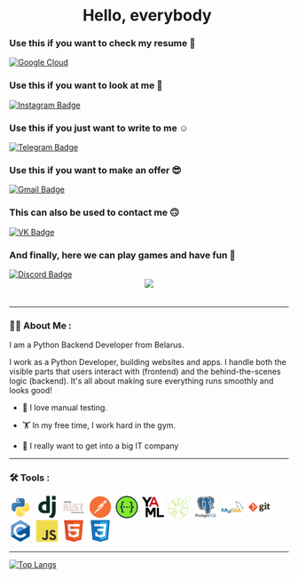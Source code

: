 <div id="counter" align="center">
  <h1>
    Hello, everybody
    <img src="https://media.giphy.com/media/hvRJCLFzcasrR4ia7z/giphy.gif" alt="" width="30px"/>
  </h1>
</div>

<div id="badges">
  <h3>Use this if you want to check my resume 🥸</h3>
  <a href="https://drive.google.com/file/d/1-IfoimnM7mEAaoiyGFYEbUs35Su8v3yg/view?usp=sharing">
    <img alt="Google Cloud" src="https://img.shields.io/badge/GoogleCloud-%234285F4.svg?style=for-the-badge&logo=google-cloud&logoColor=white"/>
  </a><br>
  <h3>Use this if you want to look at me 🤗</h3>
  <a href="https://www.instagram.com/_khrushchew_/">
    <img src="https://img.shields.io/badge/Instagram-%23E4405F.svg?style=for-the-badge&logo=Instagram&logoColor=white" alt="Instagram Badge"/>
  </a><br>
  <h3>Use this if you just want to write to me ☺️</h3>
  <a href="https://t.me/khrushchew">
    <img src="https://img.shields.io/badge/Telegram-2CA5E0?style=for-the-badge&logo=telegram&logoColor=white" alt="Telegram Badge"/>
  </a><br>
  <h3>Use this if you want to make an offer 😎</h3>
  <a href="popovn2268@gmail.com">
    <img src="https://img.shields.io/badge/Gmail-D14836?style=for-the-badge&logo=gmail&logoColor=white" alt="Gmail Badge"/>
  </a><br>
  <h3>This can also be used to contact me 🙃</h3>
  <a href="https://vk.com/khrushchew">
    <img src="https://img.shields.io/badge/VK-blue?style=for-the-badge&logo=VK&logoColor=white" alt="VK Badge"/>
  </a><br>
  <h3>And finally, here we can play games and have fun 🥳</h3>
  <a href="https://discordapp.com/users/569149191784497154/">
    <img src="https://img.shields.io/badge/Discord-%235865F2.svg?style=for-the-badge&logo=discord&logoColor=white" alt="Discord Badge"/>
  </a><br>
</div>


<div id="header" align="center">
  <img src="https://media.giphy.com/media/2IudUHdI075HL02Pkk/giphy.gif" width="400"/><br>
  <img src="https://komarev.com/ghpvc/?username=khrushchew&style=flat-square&color=blue" alt="" width="150"/>
</div>

---

### :technologist: About Me :
I am a Python Backend Developer from Belarus.

I work as a Python Developer, building websites and apps. I handle both the visible parts that users interact with (frontend) and the behind-the-scenes logic (backend). It's all about making sure everything runs smoothly and looks good!

- :open_book: I love manual testing.

- :weight_lifting: In my free time, I work hard in the gym.

- :punch: I really want to get into a big IT company

---

### :hammer_and_wrench: Tools :
<div>
  <img src="https://github.com/devicons/devicon/blob/master/icons/python/python-original.svg" title="Python" alt="Python" width="40" height="40"/>&nbsp;
  <img src="https://github.com/devicons/devicon/blob/master/icons/django/django-plain.svg" title="Django" alt="Django" width="40" height="40"/>&nbsp;
  <img src="https://github.com/devicons/devicon/blob/master/icons/djangorest/djangorest-original.svg" title="Djangorest" alt="Djangorest" width="40" height="40"/>&nbsp;
  <img src="https://github.com/devicons/devicon/blob/master/icons/postman/postman-original.svg" title="Postman" alt="Postman" width="40" height="40"/>&nbsp;
  <img src="https://github.com/devicons/devicon/blob/master/icons/swagger/swagger-original.svg" title="Swagger" alt="Swagger" width="40" height="40"/>&nbsp;
  <img src="https://github.com/devicons/devicon/blob/master/icons/yaml/yaml-original.svg" title="Yaml" alt="Yaml" width="40" height="40"/>&nbsp;
  <img src="https://github.com/devicons/devicon/blob/master/icons/openapi/openapi-line.svg" title="Openapi" alt="Openapi" width="40" height="40"/>&nbsp;
  <img src="https://github.com/devicons/devicon/blob/master/icons/postgresql/postgresql-original-wordmark.svg", title="PostgreSQL" alt="PostgreSQL" width="40" height="40"/>&nbsp;
  <img src="https://github.com/devicons/devicon/blob/master/icons/mysql/mysql-original-wordmark.svg" title="MySQL"  alt="MySQL" width="40" height="40"/>&nbsp;
  <img src="https://github.com/devicons/devicon/blob/master/icons/git/git-original-wordmark.svg" title="Git" **alt="Git" width="40" height="40"/>
  <img src="https://github.com/devicons/devicon/blob/master/icons/c/c-original.svg" title="C" alt="C" width="40" height="40"/>&nbsp;
  <img src="https://github.com/devicons/devicon/blob/master/icons/javascript/javascript-original.svg" title="JavaScript" alt="JavaScript" width="40" height="40"/>&nbsp;
  <img src="https://github.com/devicons/devicon/blob/master/icons/html5/html5-original.svg" title="HTML5" alt="HTML" width="40" height="40"/>&nbsp;
  <img src="https://github.com/devicons/devicon/blob/master/icons/css3/css3-original.svg"  title="CSS3" alt="CSS" width="40" height="40"/>&nbsp;
</div>

---

[![Top Langs](https://github-readme-stats.vercel.app/api/top-langs/?username=khrushchew&layout=compact&theme=react)](https://github.com/anuraghazra/github-readme-stats)

<!--
**khrushchew/khrushchew** is a ✨ _special_ ✨ repository because its `README.md` (this file) appears on your GitHub profile.

Here are some ideas to get you started:

- 🔭 I’m currently working on ...
- 🌱 I’m currently learning ...
- 👯 I’m looking to collaborate on ...
- 🤔 I’m looking for help with ...
- 💬 Ask me about ...
- 📫 How to reach me: ...
- 😄 Pronouns: ...
- ⚡ Fun fact: ...
-->
